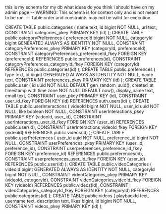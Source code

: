 this is my schema for my db what ideas do you think i should have on my admin page 
-- WARNING: This schema is for context only and is not meant to be run.
-- Table order and constraints may not be valid for execution.

CREATE TABLE public.categories (
  name text,
  id bigint NOT NULL,
  url text,
  CONSTRAINT categories_pkey PRIMARY KEY (id)
);
CREATE TABLE public.categoryPreferences (
  preferenceId bigint NOT NULL,
  categoryId bigint GENERATED ALWAYS AS IDENTITY NOT NULL,
  CONSTRAINT categoryPreferences_pkey PRIMARY KEY (categoryId, preferenceId),
  CONSTRAINT categoryPreferences_preferenceId_fkey FOREIGN KEY (preferenceId) REFERENCES public.preferences(id),
  CONSTRAINT categoryPreferences_categoryId_fkey FOREIGN KEY (categoryId) REFERENCES public.categories(id)
);
CREATE TABLE public.preferences (
  type text,
  id bigint GENERATED ALWAYS AS IDENTITY NOT NULL,
  name text,
  CONSTRAINT preferences_pkey PRIMARY KEY (id)
);
CREATE TABLE public.user (
  id uuid NOT NULL DEFAULT gen_random_uuid(),
  created_at timestamp with time zone NOT NULL DEFAULT now(),
  display_name text,
  email text,
  CONSTRAINT user_pkey PRIMARY KEY (id),
  CONSTRAINT user_id_fkey FOREIGN KEY (id) REFERENCES auth.users(id)
);
CREATE TABLE public.userInteractions (
  videoId bigint NOT NULL,
  user_id uuid NOT NULL,
  like boolean NOT NULL,
  CONSTRAINT userInteractions_pkey PRIMARY KEY (videoId, user_id),
  CONSTRAINT userInteractions_user_id_fkey FOREIGN KEY (user_id) REFERENCES public.user(id),
  CONSTRAINT userInteractions_videoId_fkey FOREIGN KEY (videoId) REFERENCES public.videos(id)
);
CREATE TABLE public.userPreferences (
  user_id uuid NOT NULL,
  preference_id bigint NOT NULL,
  CONSTRAINT userPreferences_pkey PRIMARY KEY (user_id, preference_id),
  CONSTRAINT userpreferences_preference_id_fkey FOREIGN KEY (preference_id) REFERENCES public.preferences(id),
  CONSTRAINT userpreferences_user_id_fkey FOREIGN KEY (user_id) REFERENCES public.user(id)
);
CREATE TABLE public.videoCategories (
  videoId bigint GENERATED ALWAYS AS IDENTITY NOT NULL,
  categoryId bigint NOT NULL,
  CONSTRAINT videoCategories_pkey PRIMARY KEY (videoId, categoryId),
  CONSTRAINT videoCategories_videoId_fkey FOREIGN KEY (videoId) REFERENCES public.videos(id),
  CONSTRAINT videoCategories_categoryId_fkey FOREIGN KEY (categoryId) REFERENCES public.categories(id)
);
CREATE TABLE public.videos (
  playbackId text,
  username text,
  description text,
  likes bigint,
  id bigint NOT NULL,
  CONSTRAINT videos_pkey PRIMARY KEY (id)
);